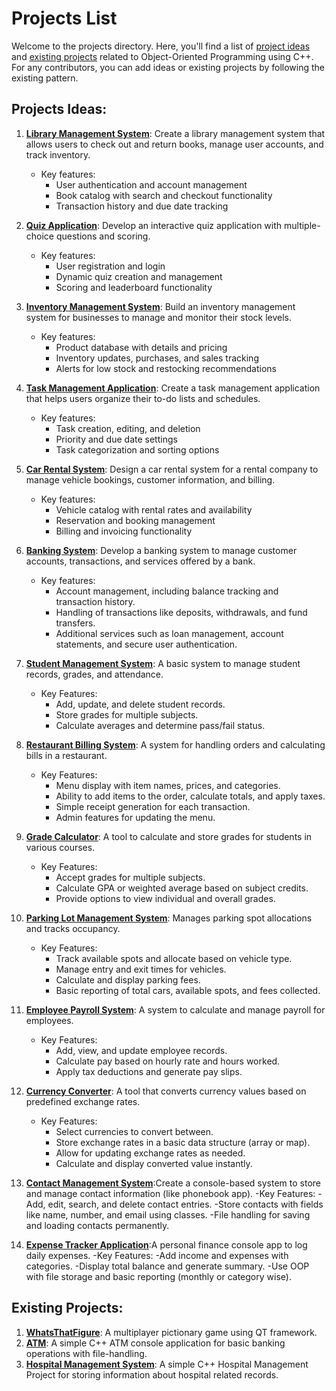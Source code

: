 # Projects List

Welcome to the projects directory. Here, you'll find a list of [project ideas](#projects-ideas) and [existing projects](#existing-projects) related to Object-Oriented Programming using C++. For any contributors, you can add ideas or existing projects by following the existing pattern.

## Projects Ideas:

1. **[Library Management System](https://github.com/search?q=language%3AC%2B%2B+%22library+management+system%22&type=Repositories)**: Create a library management system that allows users to check out and return books, manage user accounts, and track inventory.

   - Key features:
     - User authentication and account management
     - Book catalog with search and checkout functionality
     - Transaction history and due date tracking

2. **[Quiz Application](https://github.com/search?q=language%3AC%2B%2B+%22quiz+application%22&type=Repositories)**: Develop an interactive quiz application with multiple-choice questions and scoring.

   - Key features:
     - User registration and login
     - Dynamic quiz creation and management
     - Scoring and leaderboard functionality

3. **[Inventory Management System](https://github.com/search?q=language%3AC%2B%2B+%22inventory+management+system%22&type=Repositories)**: Build an inventory management system for businesses to manage and monitor their stock levels.

   - Key features:
     - Product database with details and pricing
     - Inventory updates, purchases, and sales tracking
     - Alerts for low stock and restocking recommendations

4. **[Task Management Application](https://github.com/search?q=language%3AC%2B%2B+%22task+management+application%22&type=Repositories)**: Create a task management application that helps users organize their to-do lists and schedules.

   - Key features:
     - Task creation, editing, and deletion
     - Priority and due date settings
     - Task categorization and sorting options

5. **[Car Rental System](https://github.com/search?q=language%3AC%2B%2B+%22car+rental+system%22&type=Repositories)**: Design a car rental system for a rental company to manage vehicle bookings, customer information, and billing.
   - Key features:
     - Vehicle catalog with rental rates and availability
     - Reservation and booking management
     - Billing and invoicing functionality

6. **[Banking System](https://github.com/search?q=language%3AC%2B%2B+%22banking+system%22&type=Repositories)**: Develop a banking system to manage customer accounts, transactions, and services offered by a bank.
   - Key features:
     - Account management, including balance tracking and transaction history.
     - Handling of transactions like deposits, withdrawals, and fund transfers.
     - Additional services such as loan management, account statements, and secure user authentication.

7. **[Student Management System](https://github.com/search?q=language%3AC%2B%2B+%22student+management+system%22&type=repositories)**: A basic system to manage student records, grades, and attendance.
   - Key Features:
     - Add, update, and delete student records.
     - Store grades for multiple subjects.
     - Calculate averages and determine pass/fail status.

8. **[Restaurant Billing System](https://github.com/search?q=language%3AC%2B%2B+%22restaurant+billing+system%22&type=repositories)**: A system for handling orders and calculating bills in a restaurant.
   - Key Features:
     - Menu display with item names, prices, and categories.
     - Ability to add items to the order, calculate totals, and apply taxes.
     - Simple receipt generation for each transaction.
     - Admin features for updating the menu.

9. **[Grade Calculator](https://github.com/search?q=language%3AC%2B%2B+%22grade+calculator%22&type=repositories)**: A tool to calculate and store grades for students in various courses.
   - Key Features:
     - Accept grades for multiple subjects.
     - Calculate GPA or weighted average based on subject credits.
     - Provide options to view individual and overall grades.

10. **[Parking Lot Management System](https://github.com/search?q=language%3AC%2B%2B+%22parking+management+system%22&type=repositories)**: Manages parking spot allocations and tracks occupancy.
    - Key Features:
      - Track available spots and allocate based on vehicle type.
      - Manage entry and exit times for vehicles.
      - Calculate and display parking fees.
      - Basic reporting of total cars, available spots, and fees collected.

11. **[Employee Payroll System](https://github.com/search?q=language%3AC%2B%2B+%22employee+payroll+system%22&type=repositories)**: A system to calculate and manage payroll for employees.
    - Key Features:
      - Add, view, and update employee records.
      - Calculate pay based on hourly rate and hours worked.
      - Apply tax deductions and generate pay slips.

12. **[Currency Converter](https://github.com/search?q=language%3AC%2B%2B+%22currency+converter%22&type=repositories)**: A tool that converts currency values based on predefined exchange rates.
    - Key Features:
      - Select currencies to convert between.
      - Store exchange rates in a basic data structure (array or map).
      - Allow for updating exchange rates as needed.
      - Calculate and display converted value instantly.

13. **[Contact Management System](https://github.com/search?q=language%3AC%2B%2B+%22contact+management+system%22&type=repositories)**:Create a console-based system to store and manage contact information (like phonebook app).
  -Key Features:
    -Add, edit, search, and delete contact entries.
    -Store contacts with fields like name, number, and email using classes.
    -File handling for saving and loading contacts permanently.
    
14. **[Expense Tracker Application](https://github.com/search?q=language%3AC%2B%2B+%22expense+tracker+application%22&type=repositories)**:A personal finance console app to log daily expenses.
  -Key Features:
    -Add income and expenses with categories.
    -Display total balance and generate summary.
    -Use OOP with file storage and basic reporting (monthly or category wise).

## Existing Projects:

1. **[WhatsThatFigure](https://github.com/gaurovgiri/whatsthatfigure)**: A multiplayer pictionary game using QT framework.
2. **[ATM](https://github.com/aayush105/ATM)**: A simple C++ ATM console application for basic banking operations with file-handling.
3. **[Hospital Management System](https://github.com/nawarajshah/hospital-management-system)**: A simple C++ Hospital Management Project for storing information about hospital related records.